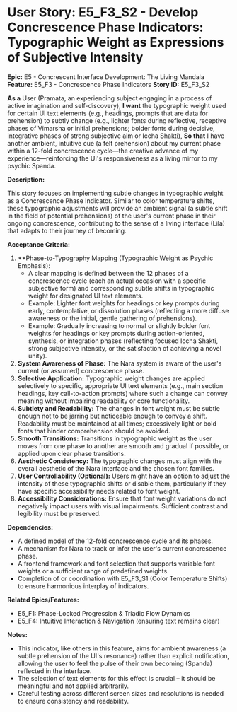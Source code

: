 # User Story: E5_F3_S2 - Develop Concrescence Phase Indicators: Typographic Weight as Expressions of Subjective Intensity

**Epic:** E5 - Concrescent Interface Development: The Living Mandala
**Feature:** E5_F3 - Concrescence Phase Indicators
**Story ID:** E5_F3_S2

**As a** User (Pramata, an experiencing subject engaging in a process of active imagination and self-discovery),
**I want** the typographic weight used for certain UI text elements (e.g., headings, prompts that are data for prehension) to subtly change (e.g., lighter fonts during reflective, receptive phases of Vimarsha or initial prehensions; bolder fonts during decisive, integrative phases of strong subjective aim or Iccha Shakti),
**So that** I have another ambient, intuitive cue (a felt prehension) about my current phase within a 12-fold concrescence cycle—the creative advance of my experience—reinforcing the UI's responsiveness as a living mirror to my psychic Spanda.

**Description:**

This story focuses on implementing subtle changes in typographic weight as a Concrescence Phase Indicator. Similar to color temperature shifts, these typographic adjustments will provide an ambient signal (a subtle shift in the field of potential prehensions) of the user's current phase in their ongoing concrescence, contributing to the sense of a living interface (Lila) that adapts to their journey of becoming.

**Acceptance Criteria:**

1.  **Phase-to-Typography Mapping (Typographic Weight as Psychic Emphasis):
    *   A clear mapping is defined between the 12 phases of a concrescence cycle (each an actual occasion with a specific subjective form) and corresponding subtle shifts in typographic weight for designated UI text elements.
    *   Example: Lighter font weights for headings or key prompts during early, contemplative, or dissolution phases (reflecting a more diffuse awareness or the initial, gentle gathering of prehensions).
    *   Example: Gradually increasing to normal or slightly bolder font weights for headings or key prompts during action-oriented, synthesis, or integration phases (reflecting focused Iccha Shakti, strong subjective intensity, or the satisfaction of achieving a novel unity).
2.  **System Awareness of Phase:** The Nara system is aware of the user's current (or assumed) concrescence phase.
3.  **Selective Application:** Typographic weight changes are applied selectively to specific, appropriate UI text elements (e.g., main section headings, key call-to-action prompts) where such a change can convey meaning without impairing readability or core functionality.
4.  **Subtlety and Readability:** The changes in font weight must be subtle enough not to be jarring but noticeable enough to convey a shift. Readability must be maintained at all times; excessively light or bold fonts that hinder comprehension should be avoided.
5.  **Smooth Transitions:** Transitions in typographic weight as the user moves from one phase to another are smooth and gradual if possible, or applied upon clear phase transitions.
6.  **Aesthetic Consistency:** The typographic changes must align with the overall aesthetic of the Nara interface and the chosen font families.
7.  **User Controllability (Optional):** Users might have an option to adjust the intensity of these typographic shifts or disable them, particularly if they have specific accessibility needs related to font weight.
8.  **Accessibility Considerations:** Ensure that font weight variations do not negatively impact users with visual impairments. Sufficient contrast and legibility must be preserved.

**Dependencies:**

*   A defined model of the 12-fold concrescence cycle and its phases.
*   A mechanism for Nara to track or infer the user's current concrescence phase.
*   A frontend framework and font selection that supports variable font weights or a sufficient range of predefined weights.
*   Completion of or coordination with E5_F3_S1 (Color Temperature Shifts) to ensure harmonious interplay of indicators.

**Related Epics/Features:**

*   E5_F1: Phase-Locked Progression & Triadic Flow Dynamics
*   E5_F4: Intuitive Interaction & Navigation (ensuring text remains clear)

**Notes:**

*   This indicator, like others in this feature, aims for ambient awareness (a subtle prehension of the UI's resonance) rather than explicit notification, allowing the user to feel the pulse of their own becoming (Spanda) reflected in the interface.
*   The selection of text elements for this effect is crucial – it should be meaningful and not applied arbitrarily.
*   Careful testing across different screen sizes and resolutions is needed to ensure consistency and readability.